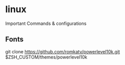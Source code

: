 # linux
Important Commands &amp; configurations

## Fonts
git clone https://github.com/romkatv/powerlevel10k.git $ZSH_CUSTOM/themes/powerlevel10k


